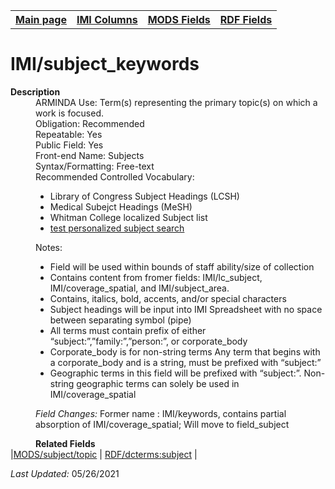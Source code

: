 <!DOCTYPE html>
<html>

<body>
<table style="width:100%">
  <tr>
    <th><a href="index.md">Main page</a></th>
	<th><a href="IMI.md">IMI Columns</a></th>
    <th><a href="MODS.md">MODS Fields</a></th>
    <th><a href="RDF.md">RDF Fields</a></th>
  </tr>
  <table>
<h1>IMI/subject_keywords</h1>
<dl>
  <dt><b>Description</b></dt>
  <dd>ARMINDA Use: Term(s) representing the primary topic(s) on which a work is focused.</dd>
  <dd>Obligation: Recommended</dd>
  <dd>Repeatable: Yes</dd>
  <dd>Public Field: Yes</dd>
  <dd>Front-end Name: Subjects</dd>
  <dd>Syntax/Formatting: Free-text</dd>
  <dd>Recommended Controlled Vocabulary:
		<ul>
			<li>Library of Congress Subject Headings (LCSH)</li>
			<li>Medical Subejct Headings (MeSH)</li>
			<li>Whitman College localized Subject list</li>
			<li><a href="https://sites.google.com/whitman.edu/islandoratermselector/home">test personalized subject search</a></li>
		</ul>
  </dd>
  <dd>Notes: 
	<ul>
		<li>Field will be used within bounds of staff ability/size of collection</li>
		<li>Contains content from fromer fields: IMI/lc_subject, IMI/coverage_spatial, and IMI/subject_area.</li>
		<li>Contains, italics, bold, accents, and/or special characters</li>
		<li>Subject headings will be input into IMI Spreadsheet with no space between separating symbol (pipe)</li>
		<li>All terms must contain prefix of either “subject:”,”family:”,”person:”, or corporate_body</li>
		<li>Corporate_body is for non-string terms Any term that begins with a corporate_body and is a string, must be prefixed with “subject:”</li>
		<li>Geographic terms in this field will be prefixed with “subject:”. Non-string geographic terms can solely be used in IMI/coverage_spatial</li>
	</ul>
  </dd>
  <dd><i>Field Changes: </i>Former name : IMI/keywords, contains partial absorption of IMI/coverage_spatial; Will move to field_subject </dd>
</dl>
<dd><b>Related Fields</b></dd>
	|<a href="mods.subject.topic.md">MODS/subject/topic</a> | <a href="rdf.dcterms.subject.md">RDF/dcterms:subject</a> | 
<p><i>Last Updated: </i>05/26/2021</p>
</dl>
</body>
</html>